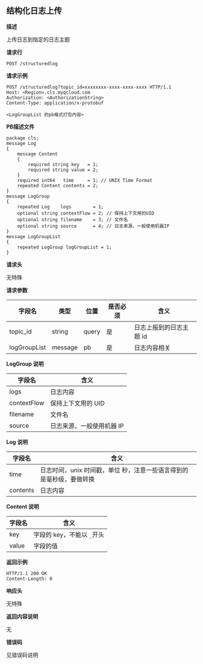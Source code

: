 ## 结构化日志上传

**描述**

上传日志到指定的日志主题

**请求行**

```
POST /structuredlog
```

**请求示例**

```
POST /structuredlog?topic_id=xxxxxxxx-xxxx-xxxx-xxxx HTTP/1.1
Host: <Region>.cls.myqcloud.com
Authorization: <AuthorizationString>
Content-Type: application/x-protobuf

<LogGroupList 的pb格式打包内容>
```
**PB描述文件**

```
package cls;
message Log
{
    message Content
    {
        required string key   = 1;
        required string value = 2;
    }
    required int64   time     = 1; // UNIX Time Format
    repeated Content contents = 2;
}
message LogGroup
{
    repeated Log    logs        = 1;
    optional string contextFlow = 2; // 保持上下文用的UID
    optional string filename    = 3; // 文件名
    optional string source      = 4; // 日志来源，一般使用机器IP
}
message LogGroupList
{
    repeated LogGroup logGroupList = 1;
}
```

**请求头**

无特殊

**请求参数**

| 字段名        |  类型  | 位置  |是否必须 |      含义                                      |
|--------------|--------|------|--------|-----------------------------------------------|
| topic_id     | string | query| 是     |日志上报到的日志主题 id                            |
| logGroupList | message|  pb | 是     |日志内容相关                                     |

**LogGroup 说明**

| 字段名        |      含义                                      |
|--------------|-----------------------------------------------|
| logs         |日志内容                                        |
| contextFlow  |保持上下文用的 UID                                |
| filename     |文件名                                          |
| source       |日志来源，一般使用机器 IP                          |

**Log 说明**

| 字段名        |      含义                                      |
|--------------|-----------------------------------------------|
| time         |日志时间，unix 时间戳，单位 秒，注意一些语言得到的是毫秒级，要做转换 |
| contents     |日志内容                                        |

**Content 说明**

| 字段名        |      含义                                      |
|--------------|-----------------------------------------------|
| key          |字段的 key，不能以 ```_```开头                    |
| value        |字段的值                                        |

**返回示例**

```
HTTP/1.1 200 OK
Content-Length: 0

```

**响应头**

无特殊

**返回内容说明**

无

**错误码**

见错误码说明